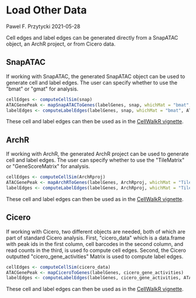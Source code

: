 Load Other Data
================
Pawel F. Przytycki
2021-05-28

Cell edges and label edges can be generated directly from a SnapATAC object, an ArchR project, or from Cicero data.

SnapATAC
--------

If working with SnapATAC, the generated SnapATAC object can be used to generate cell and label edges. The user can specify whether to use the "bmat" or "gmat" for analysis.

``` r
cellEdges <- computeCellSim(snap)
ATACGenePeak <- mapSnapATACToGenes(labelGenes, snap, whichMat = "bmat", regions)
labelEdges <- computeLabelEdges(labelGenes, snap, whichMat = "bmat", ATACGenePeak)
```

These cell and label edges can then be used as in the [CellWalkR vignette](CellWalkR_Vignette.md#tuning-label-edges).

ArchR
-----

If working with ArchR, the generated ArchR project can be used to generate cell and label edges. The user can specify whether to use the "TileMatrix" or "GeneScoreMatrix" for analysis.

``` r
cellEdges <- computeCellSim(ArchRproj)
ATACGenePeak <- mapArchRToGenes(labelGenes, ArchRproj, whichMat = "TileMatrix", regions)
labelEdges <- computeLabelEdges(labelGenes, ArchRproj, whichMat = "TileMatrix", ATACGenePeak)
```

These cell and label edges can then be used as in the [CellWalkR vignette](CellWalkR_Vignette.md#tuning-label-edges).

Cicero
------

If working with Cicero, two different objects are needed, both of which are part of standard Cicero analysis. First, "cicero\_data" which is a data.frame with peak ids in the first column, cell barcodes in the second column, and read counts in the third, is used fo compute cell edges. Second, the Cicero outputted "cicero\_gene\_activities" Matrix is used to compute label edges.

``` r
cellEdges <- computeCellSim(cicero_data)
ATACGenePeak <- mapCiceroToGenes(labelGenes, cicero_gene_activities)
labelEdges <- computeLabelEdges(labelGenes, cicero_gene_activities, ATACGenePeak)
```

These cell and label edges can then be used as in the [CellWalkR vignette](CellWalkR_Vignette.md#tuning-label-edges).
